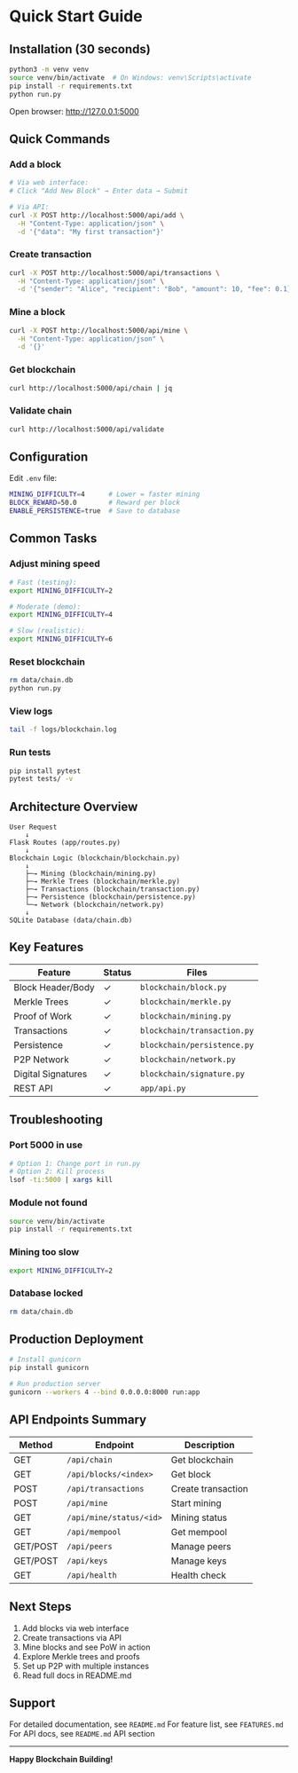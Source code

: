 # Quick Start Guide

## Installation (30 seconds)

```bash
python3 -m venv venv
source venv/bin/activate  # On Windows: venv\Scripts\activate
pip install -r requirements.txt
python run.py
```

Open browser: http://127.0.0.1:5000

## Quick Commands

### Add a block
```bash
# Via web interface:
# Click "Add New Block" → Enter data → Submit

# Via API:
curl -X POST http://localhost:5000/api/add \
  -H "Content-Type: application/json" \
  -d '{"data": "My first transaction"}'
```

### Create transaction
```bash
curl -X POST http://localhost:5000/api/transactions \
  -H "Content-Type: application/json" \
  -d '{"sender": "Alice", "recipient": "Bob", "amount": 10, "fee": 0.1}'
```

### Mine a block
```bash
curl -X POST http://localhost:5000/api/mine \
  -H "Content-Type: application/json" \
  -d '{}'
```

### Get blockchain
```bash
curl http://localhost:5000/api/chain | jq
```

### Validate chain
```bash
curl http://localhost:5000/api/validate
```

## Configuration

Edit `.env` file:

```bash
MINING_DIFFICULTY=4      # Lower = faster mining
BLOCK_REWARD=50.0        # Reward per block
ENABLE_PERSISTENCE=true  # Save to database
```

## Common Tasks

### Adjust mining speed
```bash
# Fast (testing):
export MINING_DIFFICULTY=2

# Moderate (demo):
export MINING_DIFFICULTY=4

# Slow (realistic):
export MINING_DIFFICULTY=6
```

### Reset blockchain
```bash
rm data/chain.db
python run.py
```

### View logs
```bash
tail -f logs/blockchain.log
```

### Run tests
```bash
pip install pytest
pytest tests/ -v
```

## Architecture Overview

```
User Request
    ↓
Flask Routes (app/routes.py)
    ↓
Blockchain Logic (blockchain/blockchain.py)
    ↓
    ├─→ Mining (blockchain/mining.py)
    ├─→ Merkle Trees (blockchain/merkle.py)
    ├─→ Transactions (blockchain/transaction.py)
    ├─→ Persistence (blockchain/persistence.py)
    └─→ Network (blockchain/network.py)
    ↓
SQLite Database (data/chain.db)
```

## Key Features

| Feature | Status | Files |
|---------|--------|-------|
| Block Header/Body | ✓ | `blockchain/block.py` |
| Merkle Trees | ✓ | `blockchain/merkle.py` |
| Proof of Work | ✓ | `blockchain/mining.py` |
| Transactions | ✓ | `blockchain/transaction.py` |
| Persistence | ✓ | `blockchain/persistence.py` |
| P2P Network | ✓ | `blockchain/network.py` |
| Digital Signatures | ✓ | `blockchain/signature.py` |
| REST API | ✓ | `app/api.py` |

## Troubleshooting

### Port 5000 in use
```bash
# Option 1: Change port in run.py
# Option 2: Kill process
lsof -ti:5000 | xargs kill
```

### Module not found
```bash
source venv/bin/activate
pip install -r requirements.txt
```

### Mining too slow
```bash
export MINING_DIFFICULTY=2
```

### Database locked
```bash
rm data/chain.db
```

## Production Deployment

```bash
# Install gunicorn
pip install gunicorn

# Run production server
gunicorn --workers 4 --bind 0.0.0.0:8000 run:app
```

## API Endpoints Summary

| Method | Endpoint | Description |
|--------|----------|-------------|
| GET | `/api/chain` | Get blockchain |
| GET | `/api/blocks/<index>` | Get block |
| POST | `/api/transactions` | Create transaction |
| POST | `/api/mine` | Start mining |
| GET | `/api/mine/status/<id>` | Mining status |
| GET | `/api/mempool` | Get mempool |
| GET/POST | `/api/peers` | Manage peers |
| GET/POST | `/api/keys` | Manage keys |
| GET | `/api/health` | Health check |

## Next Steps

1. Add blocks via web interface
2. Create transactions via API
3. Mine blocks and see PoW in action
4. Explore Merkle trees and proofs
5. Set up P2P with multiple instances
6. Read full docs in README.md

## Support

For detailed documentation, see `README.md`
For feature list, see `FEATURES.md`
For API docs, see `README.md` API section

---

**Happy Blockchain Building!**
